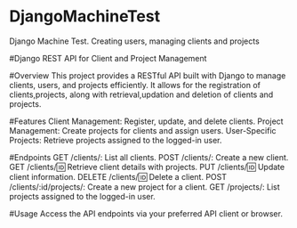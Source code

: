# DjangoMachineTest
Django Machine Test. Creating users, managing clients and projects


#Django REST API for Client and Project Management

#Overview
This project provides a RESTful API built with Django to manage clients, users, and projects efficiently. It allows for the registration of clients,projects, along with retrieval,updation and deletion of clients and projects.

#Features
Client Management: Register, update, and delete clients.
Project Management: Create projects for clients and assign users.
User-Specific Projects: Retrieve projects assigned to the logged-in user.

#Endpoints
GET /clients/: List all clients.
POST /clients/: Create a new client.
GET /clients/:id: Retrieve client details with projects.
PUT /clients/:id: Update client information.
DELETE /clients/:id: Delete a client.
POST /clients/:id/projects/: Create a new project for a client.
GET /projects/: List projects assigned to the logged-in user.

#Usage
Access the API endpoints via your preferred API client or browser.

